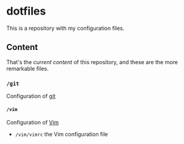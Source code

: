 # dotfiles

This is a repository with my configuration files.

## Content

That's the *current content* of this repository, and these are the more remarkable
files.

### `/git`

Configuration of [git](http://git-scm.com/)

#### `/vim`

Configuration of [Vim](http://www.vim.org)

+ `/vim/vimrc` the Vim configuration file
